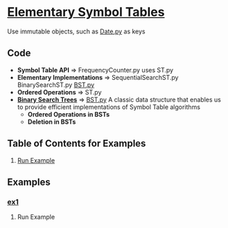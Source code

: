 # [Elementary Symbol Tables](http://algs4.cs.princeton.edu/31elementary/)
Use immutable objects, such as [Date.py](../py/AlgsSedgewickWayne/Date.py) as keys

## Code
  * **Symbol Table API** =>
    FrequencyCounter.py uses
    ST.py
  * **Elementary Implementations** =>
    SequentialSearchST.py
    BinarySearchST.py
    [BST.py](../py/AlgsSedgewickWayne/BST.py)
  * **Ordered Operations** => ST.py
  * [**Binary Search Trees**](http://algs4.cs.princeton.edu/32bst) => [BST.py](../py/AlgsSedgewickWayne/BST.py)
    A classic data structure that enables us to provide efficient 
    implementations of Symbol Table algorithms
    * **Ordered Operations in BSTs**    
    * **Deletion in BSTs**    

## Table of Contents for Examples
  1. [Run Example](#ex1)

## Examples 
### [ex1](#table-of-contents-for-examples)
1. Run Example

